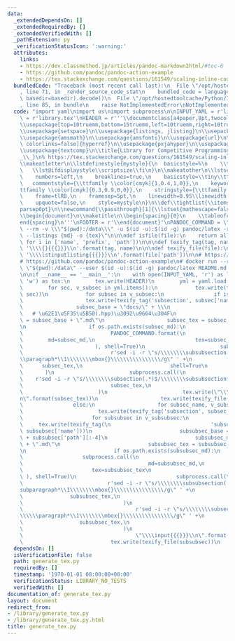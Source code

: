```yaml
---
data:
  _extendedDependsOn: []
  _extendedRequiredBy: []
  _extendedVerifiedWith: []
  _pathExtension: py
  _verificationStatusIcon: ':warning:'
  attributes:
    links:
    - https://dev.classmethod.jp/articles/pandoc-markdown2html/#toc-6
    - https://github.com/pandoc/pandoc-action-example
    - https://tex.stackexchange.com/questions/161549/scaling-inline-code-to-the-current-font-size/161551#161551
  bundledCode: "Traceback (most recent call last):\n  File \"/opt/hostedtoolcache/Python/3.9.0/x64/lib/python3.9/site-packages/onlinejudge_verify/documentation/build.py\"\
    , line 71, in _render_source_code_stat\n    bundled_code = language.bundle(stat.path,\
    \ basedir=basedir).decode()\n  File \"/opt/hostedtoolcache/Python/3.9.0/x64/lib/python3.9/site-packages/onlinejudge_verify/languages/python.py\"\
    , line 85, in bundle\n    raise NotImplementedError\nNotImplementedError\n"
  code: "import yaml\nimport os\nimport subprocess\n\nINPUT_YAML = r'lib.yml'\nOUTPUT_TEX\
    \ = r'library.tex'\nHEADER = r'''\\documentclass[a4paper,8pt,twocolumn,notitlepage,landscape]{extarticle}\n\
    \\usepackage[top=10truemm,bottom=15truemm,left=10truemm,right=10truemm]{geometry}\n\
    \\usepackage{setspace}\n\\usepackage{listings, jlisting}\n\\usepackage{colortbl}\n\
    \\usepackage{amsmath}\n\\usepackage{amsfonts}\n\\usepackage{url}\n\\usepackage[dvipdfmx,\
    \ colorlinks=false]{hyperref}\n\\usepackage{pxjahyper}\n\\usepackage{xcolor}\n\
    \\usepackage{textcomp}\n\\title{Library for Competitive Programming}\n\\author{morio\\\
    _\\_}\n% https://tex.stackexchange.com/questions/161549/scaling-inline-code-to-the-current-font-size/161551#161551\n\
    \\makeatletter\n\\lstdefinestyle{mystyle}{\n  basicstyle=%\n    \\ttfamily\n \
    \   \\lst@ifdisplaystyle\\scriptsize\\fi\n}\n\\makeatother\n\\lstset{\n    language=C++,\n\
    \    numbers=left,\n    breaklines=true,\n    basicstyle=\\tiny\\ttfamily,\n \
    \   commentstyle={\\ttfamily \\color[cmyk]{1,0.4,1,0}},\n    keywordstyle={\\\
    ttfamily \\color[cmyk]{0.3,0.9,0,0}},\n    stringstyle={\\ttfamily \\color[rgb]{0.8,0,0}},\n\
    \    frame=tlRB,\n    framesep=5pt,\n    linewidth=0.95\\linewidth,\n    xleftmargin=1.0cm,\n\
    \    upquote=false,\n    style=mystyle\n}\n\\def\\tightlist{\\itemsep1pt\\parskip0pt\\\
    parsep0pt}\n\\newcommand{\\passthrough}[1]{\\lstset{mathescape=false}#1\\lstset{mathescape=true}}\n\
    \\begin{document}\n\\maketitle\n\\begin{spacing}{0}\n    \\tableofcontents\n\\\
    end{spacing}\n'''\nFOOTER = r'\\end{document}'\nPANDOC_COMMAND = \"docker run\
    \ --rm -v \\\"$(pwd):/data\\\" -u $(id -u):$(id -g) pandoc/latex -r markdown-auto_identifiers\
    \ --listings {md} -o {tex}\"\n\n\ndef isfile(file):\n    return all(i in file\
    \ for i in ['name', 'prefix', 'path'])\n\n\ndef texify_tag(tag, name):\n    return\
    \ '\\\\{}{{{}}}\\n'.format(tag, name)\n\n\ndef texify_file(file):\n    return\
    \ '\\\\lstinputlisting{{{}}}\\n'.format(file['path'])\n\n# https://dev.classmethod.jp/articles/pandoc-markdown2html/#toc-6\n\
    # https://github.com/pandoc/pandoc-action-example\n# docker run --rm --volume\
    \ \"$(pwd):/data\" --user $(id -u):$(id -g) pandoc/latex README.md -o README.pdf\n\
    \n\nif __name__ == '__main__':\n    with open(INPUT_YAML, 'r') as lib, open(OUTPUT_TEX,\
    \ 'w') as tex:\n        tex.write(HEADER)\n        yml = yaml.load(lib, Loader=yaml.SafeLoader)\n\
    \        for sec, v_subsec in yml.items():\n            tex.write(texify_tag('section',\
    \ sec))\n            for subsec in v_subsec:\n                if isfile(subsec):\n\
    \                    tex.write(texify_tag('subsection', subsec['name']))\n   \
    \                 subsec_base = \"docs/\" + \\\n                        subsec['path'][:-4]\
    \   # \u62E1\u5F35\u5B50(.hpp)\u3092\u9664\u304F\n                    subsec_md\
    \ = subsec_base + \".md\"\n                    subsec_tex = subsec_base + \".tex\"\
    \n                    if os.path.exists(subsec_md):\n                        subprocess.call(\n\
    \                            PANDOC_COMMAND.format(\n                        \
    \        md=subsec_md,\n                                tex=subsec_tex\n     \
    \                       ), shell=True)\n                        subprocess.call(\n\
    \                            r'sed -i -r \"s/\\\\\\\\subsubsection(.*)$/\\\\\\\
    \\paragraph*\\1\\\\\\\\mbox{}\\\\\\\\\\\\\\\\/g\" ' +\n                      \
    \      subsec_tex,\n                            shell=True\n                 \
    \       )\n                        subprocess.call(\n                        \
    \    r'sed -i -r \"s/\\\\\\\\subsection(.*)$/\\\\\\\\subsubsection*\\1/g\" ' +\n\
    \                            subsec_tex,\n                            shell=True\n\
    \                        )\n                        tex.write(\"\\\\input{{{}}}\\\
    n\".format(subsec_tex))\n                    tex.write(texify_file(subsec))\n\
    \                else:\n                    for subsec_name, v_subsubsec in subsec.items():\n\
    \                        tex.write(texify_tag('subsection', subsec_name))\n  \
    \                      for subsubsec in v_subsubsec:\n                       \
    \     tex.write(texify_tag(\n                                'subsubsection',\
    \ subsubsec['name']))\n                            subsubsec_base = \"docs/\"\
    \ + subsubsec['path'][:-4]\n                            subsubsec_md = subsubsec_base\
    \ + \".md\"\n                            subsubsec_tex = subsubsec_base + \".tex\"\
    \n                            if os.path.exists(subsubsec_md):\n             \
    \                   subprocess.call(\n                                    PANDOC_COMMAND.format(\n\
    \                                        md=subsubsec_md,\n                  \
    \                      tex=subsubsec_tex\n                                   \
    \ ), shell=True)\n                                subprocess.call(\n         \
    \                           r'sed -i -r \"s/\\\\\\\\subsubsection(.*)$/\\\\\\\\\
    subparagraph*\\1\\\\\\\\mbox{}\\\\\\\\\\\\\\\\/g\" ' +\n                     \
    \               subsubsec_tex,\n                                    shell=True\n\
    \                                )\n                                subprocess.call(\n\
    \                                    r'sed -i -r \"s/\\\\\\\\subsection(.*)$/\\\
    \\\\\\paragraph*\\1\\\\\\\\mbox{}\\\\\\\\\\\\\\\\/g\" ' +\n                  \
    \                  subsubsec_tex,\n                                    shell=True\n\
    \                                )\n                                tex.write(\n\
    \                                    \"\\\\input{{{}}}\\n\".format(subsubsec_tex))\n\
    \                            tex.write(texify_file(subsubsec))\n        tex.write(FOOTER)\n"
  dependsOn: []
  isVerificationFile: false
  path: generate_tex.py
  requiredBy: []
  timestamp: '1970-01-01 00:00:00+00:00'
  verificationStatus: LIBRARY_NO_TESTS
  verifiedWith: []
documentation_of: generate_tex.py
layout: document
redirect_from:
- /library/generate_tex.py
- /library/generate_tex.py.html
title: generate_tex.py
---
```

